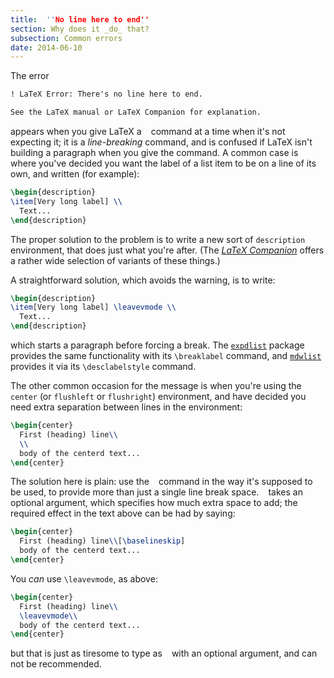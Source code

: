 ```yaml
---
title:  ''No line here to end''
section: Why does it _do_ that?
subsection: Common errors
date: 2014-06-10
---
```


The error
```latex
! LaTeX Error: There's no line here to end.

See the LaTeX manual or LaTeX Companion for explanation.
```
appears when you give LaTeX a ` ` command at a time
when it's not expecting it; it is a _line-breaking_ command, and
is confused if LaTeX isn't building a paragraph when you give the
command.  A common case is where you've decided you want the label of
a list item to be on a line of its own, and written (for example):
```latex
\begin{description}
\item[Very long label] \\
  Text...
\end{description}
```

The proper solution to the problem is to write a new sort of
`description` environment, that does just what you're after.  (The
[_LaTeX Companion_](FAQ-latex-books.md)
offers a rather wide selection of variants of these things.)

A straightforward solution, which avoids the warning, is to write:
```latex
\begin{description}
\item[Very long label] \leavevmode \\
  Text...
\end{description}
```
which starts a paragraph before forcing a break.  The
[`expdlist`](https://ctan.org/pkg/expdlist) package provides the same functionality with its
`\breaklabel` command, and [`mdwlist`](https://ctan.org/pkg/mdwlist) provides it via its
`\desclabelstyle` command.

The other common occasion for the message is when you're using the
`center` (or `flushleft` or `flushright`)
environment, and have decided you need extra separation between lines
in the environment:
```latex
\begin{center}
  First (heading) line\\
  \\
  body of the centerd text...
\end{center}
```
The solution here is plain: use the ` ` command in the way it's
supposed to be used, to provide more than just a single line break
space.  ` ` takes an optional argument, which specifies
how much extra space to add; the required effect in the text above can
be had by saying:
```latex
\begin{center}
  First (heading) line\\[\baselineskip]
  body of the centerd text...
\end{center}
```

You _can_ use `\leavevmode`, as above:
```latex
\begin{center}
  First (heading) line\\
  \leavevmode\\
  body of the centerd text...
\end{center}
```
but that is just as tiresome to type as ` ` with an optional
argument, and can not be recommended.

